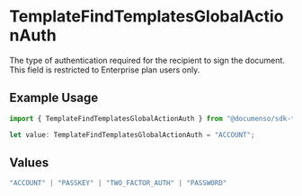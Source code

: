 # TemplateFindTemplatesGlobalActionAuth

The type of authentication required for the recipient to sign the document. This field is restricted to Enterprise plan users only.

## Example Usage

```typescript
import { TemplateFindTemplatesGlobalActionAuth } from "@documenso/sdk-typescript/models/operations";

let value: TemplateFindTemplatesGlobalActionAuth = "ACCOUNT";
```

## Values

```typescript
"ACCOUNT" | "PASSKEY" | "TWO_FACTOR_AUTH" | "PASSWORD"
```